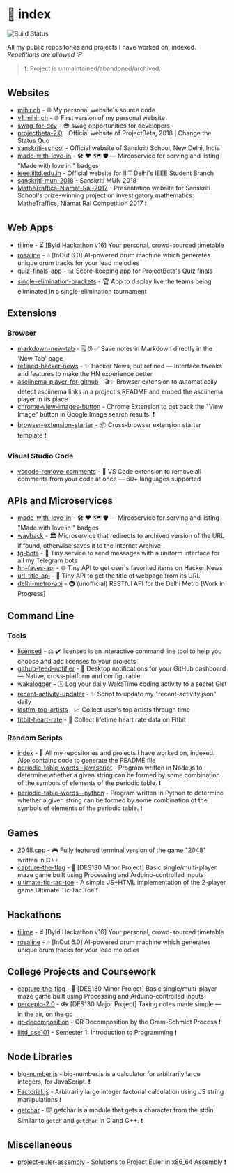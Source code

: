 # 📂 index

![Build Status](https://github.com/plibither8/index/workflows/Index%20Update%20Bot/badge.svg)

All my public repositories and projects I have worked on, indexed.<br>
_Repetitions are allowed :P_

> ❗️: Project is unmaintained/abandoned/archived.

## Websites

* [mihir.ch](https://github.com/plibither8/mihir.ch) - 🌐 My personal website's source code
* [v1.mihir.ch](https://github.com/plibither8/v1.mihir.ch) - 🌐 First version of my personal website
* [swag-for-dev](https://github.com/swapagarwal/swag-for-dev) - 😎 swag opportunities for developers
* [projectbeta-2.0](https://github.com/Project-Beta/projectbeta-2.0) - Official website of ProjectBeta, 2018 | Change the Status Quo
* [sanskriti-school](https://github.com/Project-Beta/sanskriti-school) - Official website of Sanskriti School, New Delhi, India
* [made-with-love-in](https://github.com/plibither8/made-with-love-in) - 🛠 ❤️ 🗺 🛡 — Mircoservice for serving and listing "Made with love in <country-name>" badges
* [ieee.iiitd.edu.in](https://github.com/IEEE-IIIT-Delhi/ieee.iiitd.edu.in) - Official website for IIIT Delhi's IEEE Student Branch
* [sanskriti-mun-2018](https://github.com/plibither8/sanskriti-mun-2018) - Sanskriti MUN 2018
* [MatheTraffics-Niamat-Rai-2017](https://github.com/plibither8/MatheTraffics-Niamat-Rai-2017) - Presentation website for Sanskriti School's prize-winning project on investigatory mathematics: MatheTraffics, Niamat Rai Competition 2017 ❗️

## Web Apps

* [tiiime](https://github.com/plibither8/tiiime) - ⏳ [Byld Hackathon v16] Your personal, crowd-sourced timetable
* [rosaline](https://github.com/raghav-kukreti/rosaline) - 🎶 [InOut 6.0] AI-powered drum machine which generates unique drum tracks for your lead melodies
* [quiz-finals-app](https://github.com/Project-Beta/quiz-finals-app) - 📊 Score-keeping app for ProjectBeta's Quiz finals
* [single-elimination-brackets](https://github.com/Project-Beta/single-elimination-brackets) - 🏆 App to display live the teams being eliminated in a single-elimination tournament

## Extensions

### Browser

* [markdown-new-tab](https://github.com/plibither8/markdown-new-tab) - 🗒️ ⏰ ✅ Save notes in Markdown directly in the 'New Tab' page
* [refined-hacker-news](https://github.com/plibither8/refined-hacker-news) - ✨ Hacker News, but refined — Interface tweaks and features to make the HN experience better
* [asciinema-player-for-github](https://github.com/plibither8/asciinema-player-for-github) - 🎬✨ Browser extension to automatically detect asciinema links in a project's README and embed the asciinema player in its place
* [chrome-view-images-button](https://github.com/plibither8/chrome-view-images-button) - Chrome Extension to get back the "View Image" button in Google Image search results! ❗️
* [browser-extension-starter](https://github.com/plibither8/browser-extension-starter) - 📦 Cross-browser extension starter template ❗️

### Visual Studio Code

* [vscode-remove-comments](https://github.com/plibither8/vscode-remove-comments) - 🚫 VS Code extension to remove all comments from your code at once — 60+ languages supported

## APIs and Microservices

* [made-with-love-in](https://github.com/plibither8/made-with-love-in) - 🛠️ ❤️ 🗺️ 🛡️ — Mircoservice for serving and listing "Made with love in <country-name>" badges
* [wayback](https://github.com/plibither8/wayback) - 🏛 Microservice that redirects to archived version of the URL if found, otherwise saves it to the Internet Archive
* [tg-bots](https://github.com/plibither8/tg-bots) - 🤖 Tiny service to send messages with a uniform interface for all my Telegram bots
* [hn-faves-api](https://github.com/plibither8/hn-faves-api) - 🌐 Tiny API to get user's favorited items on Hacker News
* [url-title-api](https://github.com/plibither8/url-title-api) - 🔗 Tiny API to get the title of webpage from its URL
* [delhi-metro-api](https://github.com/plibither8/delhi-metro-api) - 🚇 (unofficial) RESTful API for the Delhi Metro [Work in Progress]

## Command Line

### Tools

* [licensed](https://github.com/plibither8/licensed) - ⚖️ ✔️ licensed is an interactive command line tool to help you choose and add licenses to your projects
* [github-feed-notifier](https://github.com/plibither8/github-feed-notifier) - 🔔 Desktop notifications for your GitHub dashboard — Native, cross-platform and configurable
* [wakalogger](https://github.com/plibither8/wakalogger) - 🕒 Log your daily WakaTime coding activity to a secret Gist
* [recent-activity-updater](https://github.com/plibither8/recent-activity-updater) - ✨ Script to update my "recent-activity.json" daily
* [lastfm-top-artists](https://github.com/plibither8/lastfm-top-artists) - 📈 Collect user's top artists through time
* [fitbit-heart-rate](https://github.com/plibither8/fitbit-heart-rate) - 💓 Collect lifetime heart rate data on Fitbit

### Random Scripts

* [index](https://github.com/plibither8/index) - 📂 All my repositories and projects I have worked on, indexed. Also contains code to generate the README file
* [periodic-table-words--javascript](https://github.com/plibither8/periodic-table-words--javascript) - Program written in Node.js to determine whether a given string can be formed by some combination of the symbols of elements of the periodic table. ❗️
* [periodic-table-words--python](https://github.com/plibither8/periodic-table-words--python) - Program written in Python to determine whether a given string can be formed by some combination of the symbols of elements of the periodic table. ❗️

## Games

* [2048.cpp](https://github.com/plibither8/2048.cpp) - 🎮 Fully featured terminal version of the game "2048" written in C++
* [capture-the-flag](https://github.com/plibither8/capture-the-flag) - 🚩 [DES130 Minor Project] Basic single/multi-player maze game built using Processing and Arduino-controlled inputs
* [ultimate-tic-tac-toe](https://github.com/plibither8/ultimate-tic-tac-toe) - A simple JS+HTML implementation of the 2-player game Ultimate Tic Tac Toe ❗️

## Hackathons

* [tiiime](https://github.com/plibither8/tiiime) - ⏳ [Byld Hackathon v16] Your personal, crowd-sourced timetable
* [rosaline](https://github.com/raghav-kukreti/rosaline) - 🎶 [InOut 6.0] AI-powered drum machine which generates unique drum tracks for your lead melodies

## College Projects and Coursework

* [capture-the-flag](https://github.com/plibither8/capture-the-flag) - 🚩 [DES130 Minor Project] Basic single/multi-player maze game built using Processing and Arduino-controlled inputs
* [percepio-2.0](https://github.com/plibither8/percepio-2.0) - 👓 [DES130 Major Project] Taking notes made simple — in the air, on the go
* [qr-decomposition](https://github.com/plibither8/qr-decomposition) - QR Decomposition by the Gram-Schmidt Process ❗️
* [iiitd_cse101](https://github.com/plibither8/iiitd_cse101) - Semester 1: Introduction to Programming ❗️

## Node Libraries

* [big-number.js](https://github.com/plibither8/big-number.js) - big-number.js is a calculator for arbitrarily large integers, for JavaScript. ❗️
* [Factorial.js](https://github.com/plibither8/Factorial.js) - Arbitrarily large integer factorial calculation using JS string manipulations ❗️
* [getchar](https://github.com/plibither8/getchar) - ⌨️ getchar is a module that gets a character from the stdin. Similar to `getch` and `getchar` in C and C++. ❗️

## Miscellaneous

* [project-euler-assembly](https://github.com/plibither8/project-euler-assembly) - Solutions to Project Euler in x86_64 Assembly ❗️
